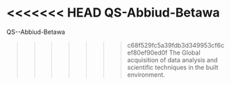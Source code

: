 <<<<<<< HEAD
QS-Abbiud-Betawa
=======
QS--Abbiud-Betawa
>>>>>>> c68f529fc5a39fdb3d349953cf6cef80ef90ed0f
The Global acquisition of data analysis and scientific techniques in the built environment.
